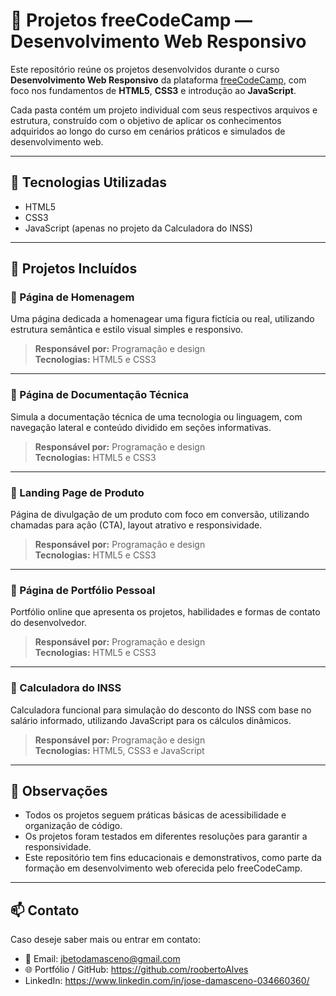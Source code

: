 # 📁 Projetos freeCodeCamp — Desenvolvimento Web Responsivo

Este repositório reúne os projetos desenvolvidos durante o curso **Desenvolvimento Web Responsivo** da plataforma [freeCodeCamp](https://www.freecodecamp.org/), com foco nos fundamentos de **HTML5**, **CSS3** e introdução ao **JavaScript**.

Cada pasta contém um projeto individual com seus respectivos arquivos e estrutura, construído com o objetivo de aplicar os conhecimentos adquiridos ao longo do curso em cenários práticos e simulados de desenvolvimento web.

---

## 🔧 Tecnologias Utilizadas

- HTML5  
- CSS3  
- JavaScript (apenas no projeto da Calculadora do INSS)

---

## 📂 Projetos Incluídos

### 🔹 Página de Homenagem
Uma página dedicada a homenagear uma figura fictícia ou real, utilizando estrutura semântica e estilo visual simples e responsivo.

> **Responsável por:** Programação e design  
> **Tecnologias:** HTML5 e CSS3

---

### 🔹 Página de Documentação Técnica
Simula a documentação técnica de uma tecnologia ou linguagem, com navegação lateral e conteúdo dividido em seções informativas.

> **Responsável por:** Programação e design  
> **Tecnologias:** HTML5 e CSS3

---

### 🔹 Landing Page de Produto
Página de divulgação de um produto com foco em conversão, utilizando chamadas para ação (CTA), layout atrativo e responsividade.

> **Responsável por:** Programação e design  
> **Tecnologias:** HTML5 e CSS3

---

### 🔹 Página de Portfólio Pessoal
Portfólio online que apresenta os projetos, habilidades e formas de contato do desenvolvedor.

> **Responsável por:** Programação e design  
> **Tecnologias:** HTML5 e CSS3

---

### 🔹 Calculadora do INSS
Calculadora funcional para simulação do desconto do INSS com base no salário informado, utilizando JavaScript para os cálculos dinâmicos.

> **Responsável por:** Programação e design  
> **Tecnologias:** HTML5, CSS3 e JavaScript

---

## 📌 Observações

- Todos os projetos seguem práticas básicas de acessibilidade e organização de código.
- Os projetos foram testados em diferentes resoluções para garantir a responsividade.
- Este repositório tem fins educacionais e demonstrativos, como parte da formação em desenvolvimento web oferecida pelo freeCodeCamp.

---

## 📫 Contato

Caso deseje saber mais ou entrar em contato:

- 📧 Email: jbetodamasceno@gmail.com  
- 🌐 Portfólio / GitHub: https://github.com/roobertoAlves
- LinkedIn: https://www.linkedin.com/in/jose-damasceno-034660360/
 
